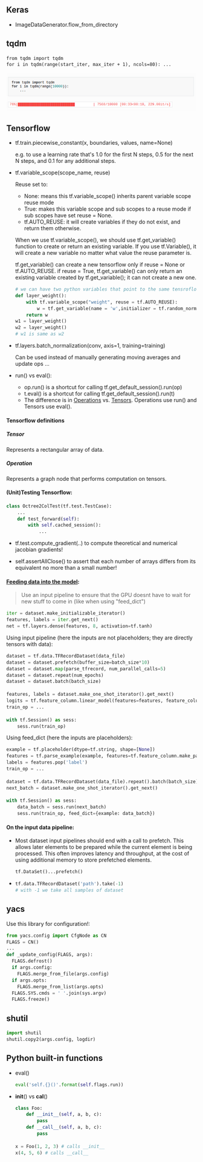 
Keras
---

- ImageDataGenerator.flow_from_directory


tqdm
---

```
from tqdm import tqdm
for i in tqdm(range(start_iter, max_iter + 1), ncols=80): ...
```

![](../figures/tqdm.png)


Tensorflow
---

- tf.train.piecewise_constant(x, boundaries, values, name=None)
    
    e.g. to use a learning rate that's 1.0 for the first N steps, 0.5 for the next N steps, and 0.1 for any additional steps.
    
- tf.variable_scope(scope_name, reuse)
    
    Reuse set to:
    
    - None: means this tf.variable_scope() inherits parent variable scope reuse mode
    - True: makes this variable scope and sub scopes to a reuse mode if sub scopes have set reuse = None.
    - tf.AUTO_REUSE: it will create variables if they do not exist, and return them otherwise.
    
    When we use tf.variable_scope(), we should use tf.get_variable() function to create or return an existing variable. If you use tf.Variable(), it will create a new variable no matter what value the reuse parameter is.
    
    tf.get_variable() can create a new tensorflow only if reuse = None or tf.AUTO_REUSE. if reuse = True, tf.get_variable() can only return an existing variable created by tf.get_variable(); it can not create a new one.
    
    ```python    
    # we can have two python variables that point to the same tensroflow variable:
    def layer_weight():
        with tf.variable_scope("weight", reuse = tf.AUTO_REUSE):
            w = tf.get_variable(name = 'w',initializer = tf.random_normal(shape=[2,2], mean=0, stddev=1))
        return w
    w1 = layer_weight()
    w2 = layer_weight()
    # w1 is same as w2
    ```

- tf.layers.batch_normalization(conv, axis=1, training=training)

    Can be used instead of manually generating moving averages and update ops ...
    
- run() vs eval():

    - op.run() is a shortcut for calling tf.get_default_session().run(op)
    - t.eval() is a shortcut for calling tf.get_default_session().run(t)
    - The difference is in [Operations](#Operation) vs. [Tensors](#Tensor). Operations use run() and Tensors use eval().

#### Tensorflow definitions

##### Tensor
Represents a rectangular array of data.

##### Operation
Represents a graph node that performs computation on tensors.

#### (Unit)Testing Tensorflow:

```python 
class Octree2ColTest(tf.test.TestCase):
    ...
    def test_forward(self):
        with self.cached_session():     
            ...
```

- tf.test.compute_gradient(..) to compute theoretical and numerical jacobian gradients!

- self.assertAllClose() to assert that each number of arrays differs from its equivalent no more than a small number!


#### [Feeding data into the model](https://github.com/tensorflow/tensorflow/issues/19933):

> Use an input pipeline to ensure that the GPU doesnt have to wait for new stuff to come in (like when using "feed_dict")
```python
iter = dataset.make_initializable_iterator()
features, labels = iter.get_next()
net = tf.layers.dense(features, 8, activation=tf.tanh)
```

Using input pipeline (here the inputs are not placeholders; they are directly tensors with data):
```python
dataset = tf.data.TFRecordDataset(data_file)
dataset = dataset.prefetch(buffer_size=batch_size*10)
dataset = dataset.map(parse_tfrecord, num_parallel_calls=5)
dataset = dataset.repeat(num_epochs)
dataset = dataset.batch(batch_size)

features, labels = dataset.make_one_shot_iterator().get_next()    
logits = tf.feature_column.linear_model(features=features, feature_columns=columns, cols_to_vars=cols_to_vars)
train_op = ...

with tf.Session() as sess:
    sess.run(train_op)
```

Using feed_dict (here the inputs are placeholders):
```python
example = tf.placeholder(dtype=tf.string, shape=[None])
features = tf.parse_example(example, features=tf.feature_column.make_parse_example_spec(columns+[tf.feature_column.numeric_column('label', dtype=tf.float32, default_value=0)]))
labels = features.pop('label')
train_op = ...

dataset = tf.data.TFRecordDataset(data_file).repeat().batch(batch_size)
next_batch = dataset.make_one_shot_iterator().get_next()

with tf.Session() as sess:
    data_batch = sess.run(next_batch)
    sess.run(train_op, feed_dict={example: data_batch})
```

#### On the input data pipeline:

- Most dataset input pipelines should end with a call to prefetch. This allows later elements to be prepared while the current element is being processed. This often improves latency and throughput, at the cost of using additional memory to store prefetched elements.
    ```python
    tf.DataSet()...prefetch()    
    ``` 

- 
    ```python
    tf.data.TFRecordDataset('path').take(-1)
    # with -1 we take all samples of dataset
    ```

yacs
---

Use this library for configuration!:
```python
from yacs.config import CfgNode as CN
FLAGS = CN()
...
def _update_config(FLAGS, args):
  FLAGS.defrost()
  if args.config:
    FLAGS.merge_from_file(args.config)
  if args.opts:
    FLAGS.merge_from_list(args.opts)
  FLAGS.SYS.cmds = ' '.join(sys.argv)
  FLAGS.freeze()
```

shutil
---
```python
import shutil
shutil.copy2(args.config, logdir)
```

Python built-in functions
---

- eval()
    ```python
    eval('self.{}()'.format(self.flags.run))
    ```

- __init__() vs __cal__()

    ```python
    class Foo:
        def __init__(self, a, b, c):
            pass
        def __call__(self, a, b, c):
            pass
    
    x = Foo(1, 2, 3) # calls __init__
    x(4, 5, 6) # calls __call__
    ```

